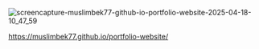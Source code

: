 ![screencapture-muslimbek77-github-io-portfolio-website-2025-04-18-10_47_59](https://github.com/user-attachments/assets/3cfe490a-5f3d-4223-9419-dcbdddb17f14)

https://muslimbek77.github.io/portfolio-website/
